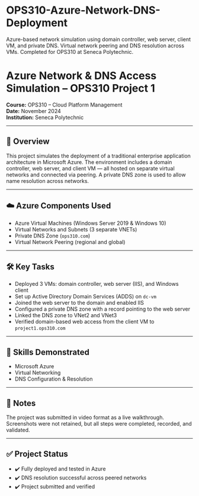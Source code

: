 # OPS310-Azure-Network-DNS-Deployment
Azure-based network simulation using domain controller, web server, client VM, and private DNS. Virtual network peering and DNS resolution across VMs. Completed for OPS310 at Seneca Polytechnic.
# Azure Network & DNS Access Simulation – OPS310 Project 1

**Course:** OPS310 – Cloud Platform Management  
**Date:** November 2024  
**Institution:** Seneca Polytechnic

---

## 🧠 Overview
This project simulates the deployment of a traditional enterprise application architecture in Microsoft Azure. The environment includes a domain controller, web server, and client VM — all hosted on separate virtual networks and connected via peering. A private DNS zone is used to allow name resolution across networks.

---

## ☁️ Azure Components Used
- Azure Virtual Machines (Windows Server 2019 & Windows 10)
- Virtual Networks and Subnets (3 separate VNETs)
- Private DNS Zone (`ops310.com`)
- Virtual Network Peering (regional and global)

---

## 🛠️ Key Tasks
- Deployed 3 VMs: domain controller, web server (IIS), and Windows client
- Set up Active Directory Domain Services (ADDS) on `dc-vm`
- Joined the web server to the domain and enabled IIS
- Configured a private DNS zone with a record pointing to the web server
- Linked the DNS zone to VNet2 and VNet3
- Verified domain-based web access from the client VM to `project1.ops310.com`

---

## 🧠 Skills Demonstrated
- Microsoft Azure  
- Virtual Networking  
- DNS Configuration & Resolution  

---

## 📂 Notes
The project was submitted in video format as a live walkthrough. Screenshots were not retained, but all steps were completed, recorded, and validated.

---

## ✅ Project Status
- ✔️ Fully deployed and tested in Azure  
- ✔️ DNS resolution successful across peered networks  
- ✔️ Project submitted and verified
